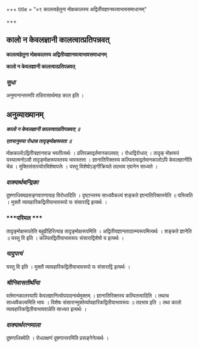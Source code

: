 +++
title = "०९ कालत्वहेतुना मोक्षकालस्य अद्वितीयज्ञानवत्वाभावसमाधानम्"

+++


## कालो न केवलज्ञानी कालत्वात्प्रतिपन्नवत्

**कालत्वहेतुना मोक्षकालस्य अद्वितीयज्ञानवत्वाभावसमाधानम्**

**कालो न केवलज्ञानी कालत्वात्प्रतिपन्नवत्**

### ***सुधा***

अनुमानान्तरमपि तन्निरासार्थमाह काल इति ।

## **अनुव्याख्यानम्**

***कालो न केवलज्ञानी कालत्वात्प्रतिपन्नवत् ॥***

***एतयानुमया रोधान्न तादृङ्मोक्षरूपता ॥***

मोक्षकालोऽद्वितीयज्ञानवान्न भवतीत्यर्थः । प्रतिपन्नवद्वर्तमानकालवत् । रोधाद्विरोधात् । तादृक् मोक्षरूपं यस्यात्मनोऽसौ तादृङ्मोक्षरूपस्तस्य भावस्तत्ता । ज्ञानातिरिक्तस्य कल्पितत्वाद्वर्तमानकालोऽपि केवलज्ञानीति चेन्न । मुक्तिसंसारयोरविशेषापत्तेः । यस्तु विशेषोऽङ्गीक्रियते तदभाव एवानेन साध्यते ।

### ***वाक्यार्थचन्द्रिका***

दूषणाधिक्यप्रसङ्गवारणायाह विरोधादिति । दृष्टान्तस्य साध्यवैकल्यं शङ्कते ज्ञानातिरिक्तस्येति ॥ यस्त्विति । मुक्तौ व्यावहारिकद्वितीयाभावरूपो यः संसाराद्वि इत्यर्थः ।

### ***परिमल ***

तादृङ्मोक्षरूपतेति बहुव्रीहिरित्याह तादृङ्मोक्षरूपमिति । अद्वितीयज्ञानतादात्म्यरूपमित्यर्थः । शङ्कते ज्ञानेति ॥ यस्तु वि इति । कल्पितद्वितीयाभावरूपः संसाराद्विशेषो य इत्यर्थः ।

### ***यादुपत्यं***

यस्तु वि इति । मुक्तौ व्यावहारिकद्वितीयाभावरूपो यः संसाराद्वि इत्यर्थः ।

### ***श्रीनिवासतीर्थीया***

वर्तमानकालस्यापि केवलज्ञानित्वोपपादनार्थमुक्तम् । ज्ञानातिरिक्तस्य कल्पितत्वादिति । तथाच साध्यवैकल्यमिति भावः । विशेषः संसारान्मुक्तेर्व्यावहारिकद्वितीयाभावरूपः ॥ तदभाव इति । तथा कालो व्यावहारिकद्वितीयाभाववान्नेति साध्यत इत्यर्थः ।

### ***वाक्यार्थरत्नमाला***

दूषणाधिक्येति । रोधलक्षणं दूषणान्तरमिति प्रसङ्गेनेत्यर्थः ।

